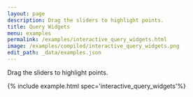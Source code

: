 ```yaml
---
layout: page
description: Drag the sliders to highlight points.
title: Query Widgets
menu: examples
permalink: /examples/interactive_query_widgets.html
image: /examples/compiled/interactive_query_widgets.png
edit_path: _data/examples.json
---
```


Drag the sliders to highlight points.

{% include example.html spec='interactive_query_widgets'%}
